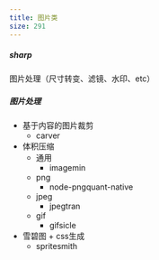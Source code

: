 ```yaml
---
title: 图片类
size: 291
---
```

##### sharp
图片处理（尺寸转变、滤镜、水印、etc）

##### 图片处理

- 基于内容的图片裁剪
  - carver
- 体积压缩
  - 通用
    - imagemin
  - png
    - node-pngquant-native
  - jpeg
    - jpegtran
  - gif
    - gifsicle
- 雪碧图 + css生成
  - spritesmith
